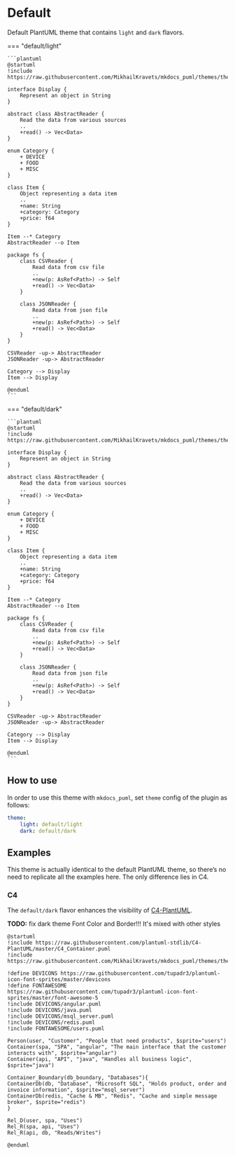 # Default

Default PlantUML theme that contains `light` and `dark` flavors.

=== "default/light"

    ```plantuml
    @startuml
    !include https://raw.githubusercontent.com/MikhailKravets/mkdocs_puml/themes/themes/default/light.puml

    interface Display {
        Represent an object in String
    }

    abstract class AbstractReader {
        Read the data from various sources
        ..
        +read() -> Vec<Data>
    }

    enum Category {
        + DEVICE
        + FOOD
        + MISC
    }

    class Item {
        Object representing a data item
        ..
        +name: String
        +category: Category
        +price: f64
    }

    Item --* Category
    AbstractReader --o Item

    package fs {
        class CSVReader {
            Read data from csv file
            ..
            +new(p: AsRef<Path>) -> Self
            +read() -> Vec<Data>
        }

        class JSONReader {
            Read data from json file
            ..
            +new(p: AsRef<Path>) -> Self
            +read() -> Vec<Data>
        }
    }

    CSVReader -up-> AbstractReader
    JSONReader -up-> AbstractReader

    Category --> Display
    Item --> Display

    @enduml
    ```

=== "default/dark"

    ```plantuml
    @startuml
    !include https://raw.githubusercontent.com/MikhailKravets/mkdocs_puml/themes/themes/default/dark.puml

    interface Display {
        Represent an object in String
    }

    abstract class AbstractReader {
        Read the data from various sources
        ..
        +read() -> Vec<Data>
    }

    enum Category {
        + DEVICE
        + FOOD
        + MISC
    }

    class Item {
        Object representing a data item
        ..
        +name: String
        +category: Category
        +price: f64
    }

    Item --* Category
    AbstractReader --o Item

    package fs {
        class CSVReader {
            Read data from csv file
            ..
            +new(p: AsRef<Path>) -> Self
            +read() -> Vec<Data>
        }

        class JSONReader {
            Read data from json file
            ..
            +new(p: AsRef<Path>) -> Self
            +read() -> Vec<Data>
        }
    }

    CSVReader -up-> AbstractReader
    JSONReader -up-> AbstractReader

    Category --> Display
    Item --> Display

    @enduml
    ```

## How to use

In order to use this theme with `mkdocs_puml`, set `theme` config of the plugin as follows:

```yml
theme:
    light: default/light
    dark: default/dark
```

## Examples

This theme is actually identical to the default PlantUML theme, so there’s no need to replicate all the examples here. The only difference lies in C4.

### C4

The `default/dark` flavor enhances the visibility of [C4-PlantUML](https://github.com/plantuml-stdlib/C4-PlantUML).

**TODO:** fix dark theme Font Color and Border!!! It's mixed with other styles

```plantuml
@startuml
!include https://raw.githubusercontent.com/plantuml-stdlib/C4-PlantUML/master/C4_Container.puml
!include https://raw.githubusercontent.com/MikhailKravets/mkdocs_puml/themes/themes/default/dark.puml

!define DEVICONS https://raw.githubusercontent.com/tupadr3/plantuml-icon-font-sprites/master/devicons
!define FONTAWESOME https://raw.githubusercontent.com/tupadr3/plantuml-icon-font-sprites/master/font-awesome-5
!include DEVICONS/angular.puml
!include DEVICONS/java.puml
!include DEVICONS/msql_server.puml
!include DEVICONS/redis.puml
!include FONTAWESOME/users.puml

Person(user, "Customer", "People that need products", $sprite="users")
Container(spa, "SPA", "angular", "The main interface that the customer interacts with", $sprite="angular")
Container(api, "API", "java", "Handles all business logic", $sprite="java")

Container_Boundary(db_boundary, "Databases"){
ContainerDb(db, "Database", "Microsoft SQL", "Holds product, order and invoice information", $sprite="msql_server")
ContainerDb(redis, "Cache & MB", "Redis", "Cache and simple message broker", $sprite="redis")
}

Rel_D(user, spa, "Uses")
Rel_R(spa, api, "Uses")
Rel_R(api, db, "Reads/Writes")

@enduml
```
